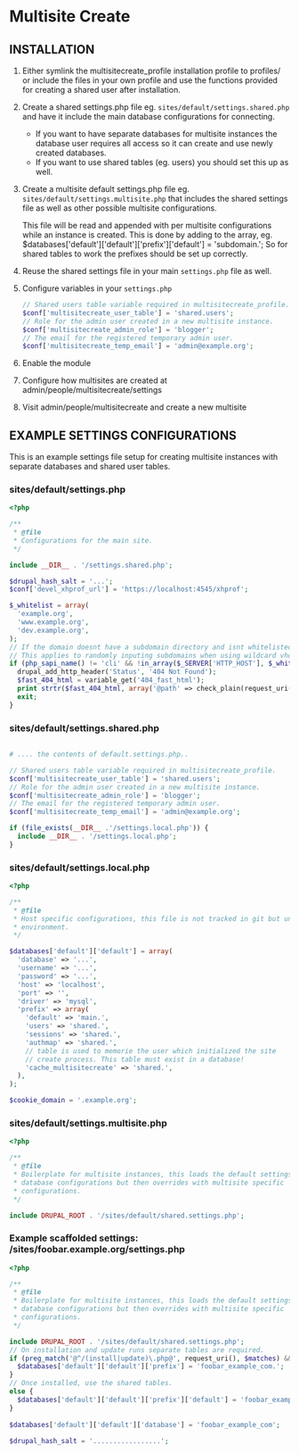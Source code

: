 Multisite Create
================

INSTALLATION
------------
1. Either symlink the multisitecreate_profile installation profile to profiles/
   or include the files in your own profile and use the functions provided for
   creating a shared user after installation.

2. Create a shared settings.php file eg. `sites/default/settings.shared.php`
   and have it include the main database configurations for connecting.

   - If you want to have separate databases for multisite instances the
     database user requires all access so it can create and use newly created
     databases.
   - If you want to use shared tables (eg. users) you should set this up as
     well.

3. Create a multisite default settings.php file eg.
   `sites/default/settings.multisite.php` that includes the shared settings
   file as well as other possible multisite configurations.

   This file will be read and appended with per multisite configurations
   while an instance is created. This is done by adding to the array, eg.
   $databases['default']['default']['prefix']['default'] = 'subdomain.';
   So for shared tables to work the prefixes should be set up correctly.

4. Reuse the shared settings file in your main `settings.php` file as well.

5. Configure variables in your `settings.php`

   ```php
   // Shared users table variable required in multisitecreate_profile.
   $conf['multisitecreate_user_table'] = 'shared.users';
   // Role for the admin user created in a new multisite instance.
   $conf['multisitecreate_admin_role'] = 'blogger';
   // The email for the registered temporary admin user.
   $conf['multisitecreate_temp_email'] = 'admin@example.org';
   ```

5. Enable the module

6. Configure how multisites are created at admin/people/multisitecreate/settings

7. Visit admin/people/multisitecreate and create a new multisite

EXAMPLE SETTINGS CONFIGURATIONS
-------------------------------

This is an example settings file setup for creating multisite instances with
separate databases and shared user tables.

### sites/default/settings.php

```php
<?php

/**
 * @file
 * Configurations for the main site.
 */

include __DIR__ . '/settings.shared.php';

$drupal_hash_salt = '...';
$conf['devel_xhprof_url'] = 'https://localhost:4545/xhprof';

$_whitelist = array(
  'example.org',
  'www.example.org',
  'dev.example.org',
);
// If the domain doesnt have a subdomain directory and isnt whitelisted return a 404.
// This applies to randomly inputing subdomains when using wildcard vhosts.
if (php_sapi_name() != 'cli' && !in_array($_SERVER['HTTP_HOST'], $_whitelist) && conf_path() == 'sites/default') {
  drupal_add_http_header('Status', '404 Not Found');
  $fast_404_html = variable_get('404_fast_html');
  print strtr($fast_404_html, array('@path' => check_plain(request_uri())));
  exit;
}
```

### sites/default/settings.shared.php

```php

# .... the contents of default.settings.php..

// Shared users table variable required in multisitecreate_profile.
$conf['multisitecreate_user_table'] = 'shared.users';
// Role for the admin user created in a new multisite instance.
$conf['multisitecreate_admin_role'] = 'blogger';
// The email for the registered temporary admin user.
$conf['multisitecreate_temp_email'] = 'admin@example.org';

if (file_exists(__DIR__ .'/settings.local.php')) {
  include __DIR__ . '/settings.local.php';
}

```

### sites/default/settings.local.php

```php
<?php

/**
 * @file
 * Host specific configurations, this file is not tracked in git but unique per
 * environment.
 */

$databases['default']['default'] = array(
  'database' => '...',
  'username' => '...',
  'password' => '...',
  'host' => 'localhost',
  'port' => '',
  'driver' => 'mysql',
  'prefix' => array(
    'default' => 'main.',
    'users' => 'shared.',
    'sessions' => 'shared.',
    'authmap' => 'shared.',
    // table is used to memorie the user which initialized the site
    // create process. This table must exist in a database!
    'cache_multisitecreate' => 'shared.',
  ),
);

$cookie_domain = '.example.org';
```

### sites/default/settings.multisite.php

```php
<?php

/**
 * @file
 * Boilerplate for multisite instances, this loads the default settings such as
 * database configurations but then overrides with multisite specific
 * configurations.
 */

include DRUPAL_ROOT . '/sites/default/shared.settings.php';
```

### Example scaffolded settings: /sites/foobar.example.org/settings.php

```php
<?php

/**
 * @file
 * Boilerplate for multisite instances, this loads the default settings such as
 * database configurations but then overrides with multisite specific
 * configurations.
 */

include DRUPAL_ROOT . '/sites/default/shared.settings.php';
// On installation and update runs separate tables are required.
if (preg_match('@^/(install|update)\.php@', request_uri(), $matches) && !isset($install_done)) {
  $databases['default']['default']['prefix'] = 'foobar_example_com.';
}
// Once installed, use the shared tables.
else {
  $databases['default']['default']['prefix']['default'] = 'foobar_example_com.';
}
 
$databases['default']['default']['database'] = 'foobar_example_com';
 
$drupal_hash_salt = '.................';
```
